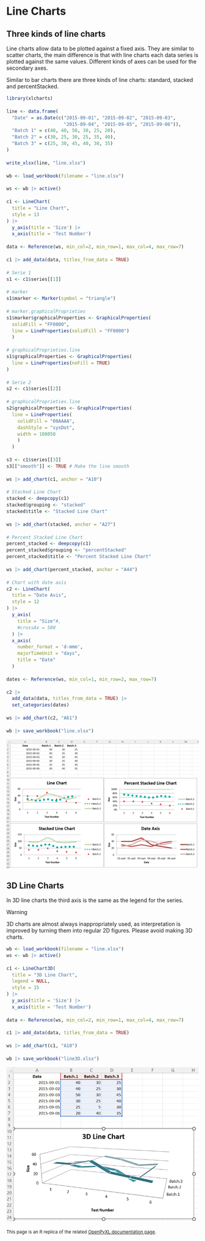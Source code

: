 # Line Charts

## Three kinds of line charts

Line charts allow data to be plotted against a fixed axis. They are similar
to scatter charts, the main difference is that with line charts each data
series is plotted against the same values. Different kinds of axes can be
used for the secondary axes.

Similar to bar charts there are three kinds of line charts: standard, stacked
and percentStacked.

```r
library(xlcharts)

line <- data.frame(
  "Date" = as.Date(c("2015-09-01", "2015-09-02", "2015-09-03", 
                     "2015-09-04", "2015-09-05", "2015-09-06")),
  "Batch 1" = c(40, 40, 50, 30, 25, 20),
  "Batch 2" = c(30, 25, 30, 25, 35, 40),
  "Batch 3" = c(25, 30, 45, 40, 30, 35)
)

write_xlsx(line, "line.xlsx")

wb <- load_workbook(filename = "line.xlsx")

ws <- wb |> active()

c1 <- LineChart(
  title = "Line Chart",
  style = 13
) |>
  y_axis(title = 'Size') |>
  x_axis(title = 'Test Number')

data <- Reference(ws, min_col=2, min_row=1, max_col=4, max_row=7)

c1 |> add_data(data, titles_from_data = TRUE)

# Serie 1
s1 <- c1$series[[1]]

# marker
s1$marker <- Marker(symbol = "triangle")

# marker.graphicalProprieties
s1$marker$graphicalProperties <- GraphicalProperties(
  solidFill = "FF0000",
  line = LineProperties(solidFill = "FF0000")
  )

# graphicalProprieties.line
s1$graphicalProperties <- GraphicalProperties(
  line = LineProperties(noFill = TRUE)
)

# Serie 2
s2 <- c1$series[[2]]

# graphicalProprieties.line
s2$graphicalProperties <- GraphicalProperties(
  line = LineProperties(
    solidFill = "00AAAA",
    dashStyle = "sysDot",
    width = 100050
    )
  )

s3 <- c1$series[[3]]
s3[["smooth"]] <- TRUE # Make the line smooth

ws |> add_chart(c1, anchor = "A10")

# Stacked Line Chart
stacked <- deepcopy(c1)
stacked$grouping <- "stacked"
stacked$title <- "Stacked Line Chart"

ws |> add_chart(stacked, anchor = "A27")

# Percent Stacked Line Chart
percent_stacked <- deepcopy(c1)
percent_stacked$grouping <- "percentStacked"
percent_stacked$title <- "Percent Stacked Line Chart"

ws |> add_chart(percent_stacked, anchor = "A44")

# Chart with date axis
c2 <- LineChart(
  title = "Date Axis",
  style = 12
) |>
  y_axis(
    title = "Size"#,
    #crossAx = 500
  ) |>
  x_axis(
    number_format = 'd-mmm',
    majorTimeUnit = "days",
    title = "Date"
  )

dates <- Reference(ws, min_col=1, min_row=2, max_row=7)

c2 |> 
  add_data(data, titles_from_data = TRUE) |> 
  set_categories(dates)

ws |> add_chart(c2, "A61")

wb |> save_workbook("line.xlsx")
```

![](line.png)

## 3D Line Charts

In 3D line charts the third axis is the same as the legend for the series.

<div class="admonition warning">
<p class="admonition-title">Warning</p>
<p>3D charts are almost always inappropriately used, as interpretation is improved by turning them into regular 2D figures. Please avoid making 3D charts.</p>
</div>

```r
wb <- load_workbook(filename = "line.xlsx")
ws <- wb |> active()

c1 <- LineChart3D(
  title = "3D Line Chart",
  legend = NULL,
  style = 15
) |>
  y_axis(title = 'Size') |>
  x_axis(title = 'Test Number')

data <- Reference(ws, min_col=2, min_row=1, max_col=4, max_row=7)

c1 |> add_data(data, titles_from_data = TRUE)

ws |> add_chart(c1, "A10")

wb |> save_workbook("line3D.xlsx")

```

![](line3D.png)

<small>This page is an R replica of the related [OpenPyXL documentation page](https://openpyxl.readthedocs.io/en/stable/charts/line.html).</small>
